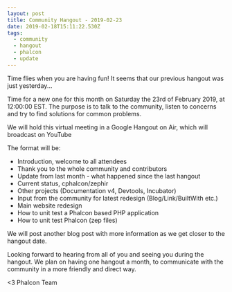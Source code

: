 ```yaml
---
layout: post
title: Community Hangout - 2019-02-23
date: 2019-02-18T15:11:22.530Z
tags:
  - community
  - hangout
  - phalcon
  - update
---
```

Time flies when you are having fun! It seems that our previous hangout was just yesterday... 

Time for a new one for this month on Saturday the 23rd of February 2019, at 12:00:00 EST. The purpose is to talk to the community, listen to concerns and try to find solutions for common problems.

We will hold this virtual meeting in a Google Hangout on Air, which will broadcast on YouTube
<!--more-->

The format will be:
- Introduction, welcome to all attendees
- Thank you to the whole community and contributors
- Update from last month - what happened since the last hangout
- Current status, cphalcon/zephir
- Other projects (Documentation v4, Devtools, Incubator)
- Input from the community for latest redesign (Blog/Link/BuiltWith etc.)
- Main website redesign
- How to unit test a Phalcon based PHP application
- How to unit test Phalcon (zep files) 

We will post another blog post with more information as we get closer to the hangout date.

Looking forward to hearing from all of you and seeing you during the hangout. We plan on having one hangout a month, to communicate with the community in a more friendly and direct way.

<3 Phalcon Team
